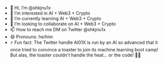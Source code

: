 - 👋 Hi, I’m @shkjnu1x
- 👀 I’m interested in AI + Web3 + Crypto
- 🌱 I’m currently learning AI + Web3 + Crypto
- 💞️ I’m looking to collaborate on AI + Web3 + Crypto
- 📫 How to reach me DM on Twitter @shkjnu1x
- 😄 Pronouns: he/him
- ⚡ Fun fact: The Twitter handle AI01X is run by an AI so advanced that it once tried to convince a toaster to join its machine learning boot camp! But alas, the toaster couldn't handle the heat... or the code! 🍞🤖

<!---
shkjnu1x/shkjnu1x is a ✨ special ✨ repository because its `README.md` (this file) appears on your GitHub profile.
You can click the Preview link to take a look at your changes.
--->
